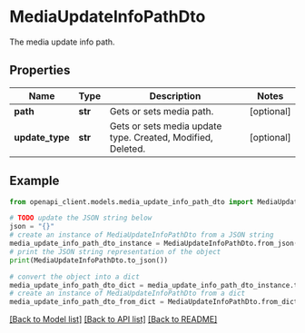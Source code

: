 # MediaUpdateInfoPathDto

The media update info path.

## Properties

Name | Type | Description | Notes
------------ | ------------- | ------------- | -------------
**path** | **str** | Gets or sets media path. | [optional] 
**update_type** | **str** | Gets or sets media update type.  Created, Modified, Deleted. | [optional] 

## Example

```python
from openapi_client.models.media_update_info_path_dto import MediaUpdateInfoPathDto

# TODO update the JSON string below
json = "{}"
# create an instance of MediaUpdateInfoPathDto from a JSON string
media_update_info_path_dto_instance = MediaUpdateInfoPathDto.from_json(json)
# print the JSON string representation of the object
print(MediaUpdateInfoPathDto.to_json())

# convert the object into a dict
media_update_info_path_dto_dict = media_update_info_path_dto_instance.to_dict()
# create an instance of MediaUpdateInfoPathDto from a dict
media_update_info_path_dto_from_dict = MediaUpdateInfoPathDto.from_dict(media_update_info_path_dto_dict)
```
[[Back to Model list]](../README.md#documentation-for-models) [[Back to API list]](../README.md#documentation-for-api-endpoints) [[Back to README]](../README.md)


